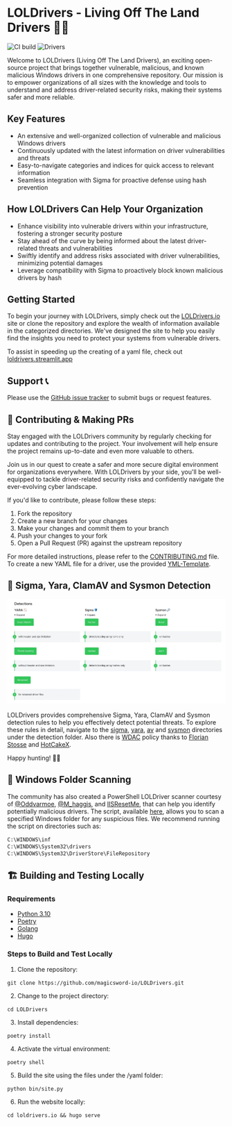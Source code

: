 # LOLDrivers - Living Off The Land Drivers 🚗💨

![CI build](https://github.com/magicsword-io/LOLDrivers/actions/workflows/validate.yml/badge.svg) 
![Drivers](https://img.shields.io/badge/Drivers-1882-flat.svg)

Welcome to LOLDrivers (Living Off The Land Drivers), an exciting open-source project that brings together vulnerable, malicious, and known malicious Windows drivers in one comprehensive repository. Our mission is to empower organizations of all sizes with the knowledge and tools to understand and address driver-related security risks, making their systems safer and more reliable.

## Key Features

- An extensive and well-organized collection of vulnerable and malicious Windows drivers
- Continuously updated with the latest information on driver vulnerabilities and threats
- Easy-to-navigate categories and indices for quick access to relevant information
- Seamless integration with Sigma for proactive defense using hash prevention

## How LOLDrivers Can Help Your Organization

- Enhance visibility into vulnerable drivers within your infrastructure, fostering a stronger security posture
- Stay ahead of the curve by being informed about the latest driver-related threats and vulnerabilities
- Swiftly identify and address risks associated with driver vulnerabilities, minimizing potential damages
- Leverage compatibility with Sigma to proactively block known malicious drivers by hash

## Getting Started

To begin your journey with LOLDrivers, simply check out the [LOLDrivers.io](https://loldrivers.io/) site or clone the repository and explore the wealth of information available in the categorized directories. We've designed the site to help you easily find the insights you need to protect your systems from vulnerable drivers.

To assist in speeding up the creating of a yaml file, check out [loldrivers.streamlit.app](https://loldrivers.streamlit.app)

## Support 📞

Please use the [GitHub issue tracker](https://github.com/magicsword-io/LOLDrivers/issues) to submit bugs or request features.

## 🤝 Contributing & Making PRs

Stay engaged with the LOLDrivers community by regularly checking for updates and contributing to the project. Your involvement will help ensure the project remains up-to-date and even more valuable to others.

Join us in our quest to create a safer and more secure digital environment for organizations everywhere. With LOLDrivers by your side, you'll be well-equipped to tackle driver-related security risks and confidently navigate the ever-evolving cyber landscape.

If you'd like to contribute, please follow these steps:

1. Fork the repository
2. Create a new branch for your changes
3. Make your changes and commit them to your branch
4. Push your changes to your fork
5. Open a Pull Request (PR) against the upstream repository

For more detailed instructions, please refer to the [CONTRIBUTING.md](CONTRIBUTING.md) file. To create a new YAML file for a driver, use the provided [YML-Template](YML-Template.yml).

## 🚨 Sigma, Yara, ClamAV and Sysmon Detection

![](loldrivers.io/static/images/detections.webp)

LOLDrivers provides comprehensive Sigma, Yara, ClamAV and Sysmon detection rules to help you effectively detect potential threats. To explore these rules in detail, navigate to the [sigma](detections/sigma/), [yara](detections/yara), [av](https://github.com/magicsword-io/LOLDrivers/blob/main/detections/av/LOLDrivers.hdb) and [sysmon](detections/sysmon/) directories under the detection folder. Also there is [WDAC](detections/wdac/) policy thanks to [Florian Stosse](https://github.com/Harvester57) and [HotCakeX](https://github.com/HotCakeX).

Happy hunting! 🕵️‍♂️

## 🔎 Windows Folder Scanning

The community has also created a PowerShell LOLDriver scanner courtesy of [@Oddvarmoe](https://twitter.com/Oddvarmoe), [@M_haggis](https://twitter.com/M_haggis), and [IISResetMe](https://twitter.com/IISResetMe), that can help you identify potentially malicious drivers. The script, available [here](https://gist.github.com/IISResetMe/1a8353ae57710868b31b0e8d41683b95), allows you to scan a specified Windows folder for any suspicious files. We recommend running the script on directories such as:

```
C:\WINDOWS\inf
C:\WINDOWS\System32\drivers
C:\WINDOWS\System32\DriverStore\FileRepository
```

## 🏗️ Building and Testing Locally

### Requirements

* [Python 3.10](https://www.python.org/downloads/)
* [Poetry](https://python-poetry.org/docs/#installation)
* [Golang](https://go.dev/dl/)
* [Hugo](https://gohugo.io/)

### Steps to Build and Test Locally

1. Clone the repository:

```
git clone https://github.com/magicsword-io/LOLDrivers.git
```

2. Change to the project directory:

```
cd LOLDrivers
```

3. Install dependencies:

```
poetry install
```

4. Activate the virtual environment:

```
poetry shell
```

5. Build the site using the files under the /yaml folder:

```
python bin/site.py
```

6. Run the website locally:

```
cd loldrivers.io && hugo serve
```
